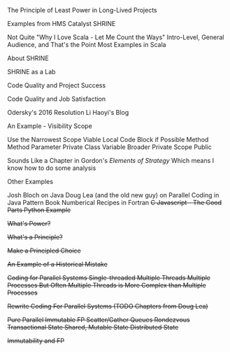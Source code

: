 The Principle of Least Power in Long-Lived Projects

Examples from HMS Catalyst SHRINE

Not Quite "Why I Love Scala - Let Me Count the Ways"
Intro-Level, General Audience, and That's the Point
Most Examples in Scala

About SHRINE

SHRINE as a Lab

Code Quality and Project Success

Code Quality and Job Satisfaction

Odersky's 2016 Resolution
Li Haoyi's Blog


An Example - Visibility Scope

Use the Narrowest Scope Viable
Local Code Block if Possible
Method
Method Parameter
Private Class Variable
Broader Private Scope
Public


Sounds Like a Chapter in Gordon's _Elements of Strategy_
Which means I know how to do some analysis

Other Examples

Josh Bloch on Java
Doug Lea (and the old new guy) on Parallel Coding in Java
Pattern Book
Numberical Recipes in Fortran <strike> C
Javascript - The Good Parts
Python Example


What's Power?

What's a Principle?

Make a Principled Choice


An Example of a Historical Mistake

Coding for Parallel Systems
Single-threaded
Multiple Threads
Multiple Processes
But Often Multiple Threads is More Complex than Multiple Processes

Rewrite Coding For Parallel Systems (TODO Chapters from Doug Lea)

Pure Parallel
Immutable
FP
Scatter/Gather
Queues
Rondezvous
Transactional State
Shared, Mutable State
Distributed State

 
Immutability and FP








